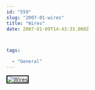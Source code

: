 ```yaml
---
id: "559"
slug: "2007-01-wires"
title: "Wires"
date: 2007-01-09T14:43:33.000Z



tags:

  - "General"
---
```

<div class="sqs-html-content">
  <div style="float: left; margin-right: 10px; margin-bottom: 10px;"> <a href="http://www.flickr.com/photos/mclazarus/351897061/" title="Wires"><img src="http://farm1.static.flickr.com/127/351897061_4bbf313fa6_m.jpg" alt="Wires" style="border: solid 2px #000000;" /></a>
</div>
<p><br clear="all" /></p>
</div>
